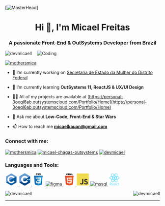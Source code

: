 [![MasterHead](https://thumbs.web.sapo.io/?W=1200&H=627&delay_optim=1&tv=1&crop=center&epic=MmMzcPYzH3hqqAOOK6tI8EiAi8DPm7X++NZ16F2D56y/XJLH7tNHNwoKSQXNjj7TSnMGDhWHAhM+MuEl/Nb3HwlBQNt5l6ePJX0R8GIQfAgTsN8=&.jpg)]
<h1 align="center">Hi 👋, I'm Micael Freitas</h1>
<h3 align="center">A passionate Front-End & OutSystems Developer from Brazil</h3>
<img align="right" alt="Coding" width="400" src="https://gifdb.com/images/high/star-wars-bb-8-robot-thumbs-up-2mzcbjz679tizah2.gif">


<p align="left"> <img src="https://komarev.com/ghpvc/?username=devmicaell&label=Profile%20views&color=0e75b6&style=flat" alt="devmicaell" /> </p>



<p align="left"> <a href="https://twitter.com/mothersmica" target="blank"><img src="https://img.shields.io/twitter/follow/mothersmica?logo=twitter&style=for-the-badge" alt="mothersmica" /></a> </p>

- 🔭 I’m currently working on [Secretaria de Estado da Mulher do Distrito Federal](https://www.mulher.df.gov.br)

- 🌱 I’m currently learning **OutSystems 11, ReactJS & UX/UI Design**

- 👨‍💻 All of my projects are available at [https://personal-3oeql6ab.outsystemscloud.com/Portfolio/Home](https://personal-3oeql6ab.outsystemscloud.com/Portfolio/Home)

- 💬 Ask me about **Low-Code, Front-End & Star Wars**

- 📫 How to reach me **micaelkauan@gmail.com**

<h3 align="left">Connect with me:</h3>
<p align="left">
<a href="https://twitter.com/mothersmica" target="blank"><img align="center" src="https://raw.githubusercontent.com/rahuldkjain/github-profile-readme-generator/master/src/images/icons/Social/twitter.svg" alt="mothersmica" height="30" width="40" /></a>
<a href="https://linkedin.com/in/micael-chagas-outsystems" target="blank"><img align="center" src="https://raw.githubusercontent.com/rahuldkjain/github-profile-readme-generator/master/src/images/icons/Social/linked-in-alt.svg" alt="micael-chagas-outsystems" height="30" width="40" /></a>
<a href="https://discord.gg/devmicael" target="blank"><img align="center" src="https://raw.githubusercontent.com/rahuldkjain/github-profile-readme-generator/master/src/images/icons/Social/discord.svg" alt="devmicael" height="30" width="40" /></a>
</p>

<h3 align="left">Languages and Tools:</h3>
<p align="left"> <a href="https://www.cprogramming.com/" target="_blank" rel="noreferrer"> <img src="https://raw.githubusercontent.com/devicons/devicon/master/icons/c/c-original.svg" alt="c" width="40" height="40"/> </a> <a href="https://www.w3schools.com/cpp/" target="_blank" rel="noreferrer"> <img src="https://raw.githubusercontent.com/devicons/devicon/master/icons/cplusplus/cplusplus-original.svg" alt="cplusplus" width="40" height="40"/> </a> <a href="https://www.w3schools.com/css/" target="_blank" rel="noreferrer"> <img src="https://raw.githubusercontent.com/devicons/devicon/master/icons/css3/css3-original-wordmark.svg" alt="css3" width="40" height="40"/> </a> <a href="https://www.figma.com/" target="_blank" rel="noreferrer"> <img src="https://www.vectorlogo.zone/logos/figma/figma-icon.svg" alt="figma" width="40" height="40"/> </a> <a href="https://www.w3.org/html/" target="_blank" rel="noreferrer"> <img src="https://raw.githubusercontent.com/devicons/devicon/master/icons/html5/html5-original-wordmark.svg" alt="html5" width="40" height="40"/> </a> <a href="https://developer.mozilla.org/en-US/docs/Web/JavaScript" target="_blank" rel="noreferrer"> <img src="https://raw.githubusercontent.com/devicons/devicon/master/icons/javascript/javascript-original.svg" alt="javascript" width="40" height="40"/> </a> <a href="https://www.microsoft.com/en-us/sql-server" target="_blank" rel="noreferrer"> <img src="https://www.svgrepo.com/show/303229/microsoft-sql-server-logo.svg" alt="mssql" width="40" height="40"/> </a> <a href="https://reactjs.org/" target="_blank" rel="noreferrer"> <img src="https://raw.githubusercontent.com/devicons/devicon/master/icons/react/react-original-wordmark.svg" alt="react" width="40" height="40"/> </a> </p>

<p><img align="left" src="https://github-readme-stats.vercel.app/api/top-langs?username=devmicaell&show_icons=true&locale=en&layout=compact" alt="devmicaell" /></p>

<p>&nbsp;<img align="right" src="https://github-readme-stats.vercel.app/api?username=devmicaell&show_icons=true&locale=en" alt="devmicaell" /></p>

----
